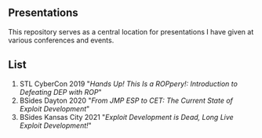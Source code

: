 Presentations
---
This repository serves as a central location for presentations I have given at various conferences and events.

List
--
1. STL CyberCon 2019 "_Hands Up! This Is a ROPpery!: Introduction to Defeating DEP with ROP_"
2. BSides Dayton 2020 "_From JMP ESP to CET: The Current State of Exploit Development_"
3. BSides Kansas City 2021 "_Exploit Development is Dead, Long Live Exploit Development!_"
